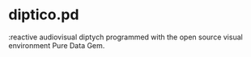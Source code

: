 # diptico.pd
:reactive audiovisual diptych programmed with the open source visual environment Pure Data Gem.
